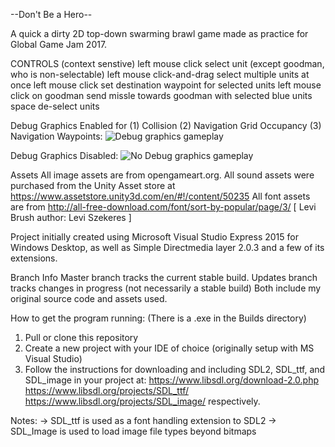 --Don't Be a Hero--

A quick a dirty 2D top-down swarming brawl game made as practice for Global Game Jam 2017.

CONTROLS (context senstive)
left mouse click	 	select unit (except goodman, who is non-selectable)
left mouse click-and-drag	select multiple units at once
left mouse click		set destination waypoint for selected units
left mouse click on goodman	send missle towards goodman with selected blue units	
space 				de-select units	

Debug Graphics Enabled for (1) Collision (2) Navigation Grid Occupancy (3) Navigation Waypoints:
![Debug graphics gameplay](https://github.com/tmf7/Dont-Be-a-Hero/blob/master/graphics/DBaH_Debug_README.gif)

Debug Graphics Disabled:
![No Debug graphics gameplay](/graphics/DBaH_NoDebug_README.gif)

Assets
All image assets are from opengameart.org.
All sound assets were purchased from the Unity Asset store at https://www.assetstore.unity3d.com/en/#!/content/50235
All font assets are from http://all-free-download.com/font/sort-by-popular/page/3/ [ Levi Brush	author: Levi Szekeres ]

Project initially created using Microsoft Visual Studio Express 2015 for Windows Desktop,
as well as Simple Directmedia layer 2.0.3 and a few of its extensions.

Branch Info
Master branch tracks the current stable build.
Updates branch tracks changes in progress (not necessarily a stable build)
Both include my original source code and assets used.

How to get the program running:
(There is a .exe in the Builds directory)
1) Pull or clone this repository
2) Create a new project with your IDE of choice (originally setup with MS Visual Studio)
3) Follow the instructions for downloading and including SDL2, SDL_ttf, and SDL_image in your project at:
https://www.libsdl.org/download-2.0.php
https://www.libsdl.org/projects/SDL_ttf/
https://www.libsdl.org/projects/SDL_image/
respectively.
	
Notes: 
-> SDL_ttf is used as a font handling extension to SDL2
-> SDL_Image is used to load image file types beyond bitmaps



